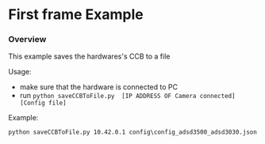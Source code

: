 # First frame Example

### Overview
This example saves the hardwares's CCB to a file

Usage:
- make sure that the hardware is connected to PC
- run `python saveCCBToFile.py  [IP ADDRESS OF Camera connected] [Config file]` 

Example:
```
python saveCCBToFile.py 10.42.0.1 config\config_adsd3500_adsd3030.json
```

